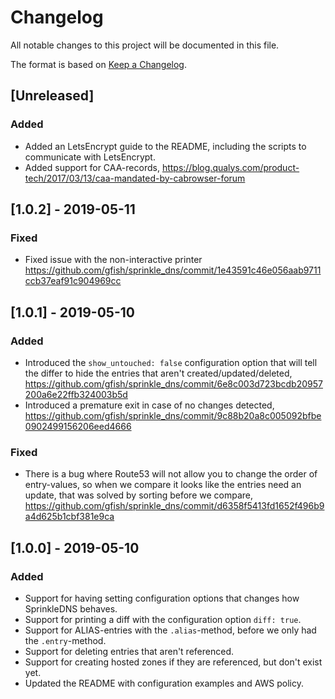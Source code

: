 # Changelog
All notable changes to this project will be documented in this file.

The format is based on [Keep a Changelog](https://keepachangelog.com/en/1.0.0/).

## [Unreleased]
### Added
- Added an LetsEncrypt guide to the README, including the scripts to communicate with LetsEncrypt.
- Added support for CAA-records, https://blog.qualys.com/product-tech/2017/03/13/caa-mandated-by-cabrowser-forum

## [1.0.2] - 2019-05-11
### Fixed
- Fixed issue with the non-interactive printer https://github.com/gfish/sprinkle_dns/commit/1e43591c46e056aab9711ccb37eaf91c904969cc

## [1.0.1] - 2019-05-10
### Added
- Introduced the `show_untouched: false` configuration option that will tell the differ to hide the entries that aren't created/updated/deleted, https://github.com/gfish/sprinkle_dns/commit/6e8c003d723bcdb20957200a6e22ffb324003b5d
- Introduced a premature exit in case of no changes detected, https://github.com/gfish/sprinkle_dns/commit/9c88b20a8c005092bfbe0902499156206eed4666

### Fixed
- There is a bug where Route53 will not allow you to change the order of entry-values, so when we compare it looks like the entries need an update, that was solved by sorting before we compare, https://github.com/gfish/sprinkle_dns/commit/d6358f5413fd1652f496b9a4d625b1cbf381e9ca

## [1.0.0] - 2019-05-10
### Added
- Support for having setting configuration options that changes how SprinkleDNS behaves.
- Support for printing a diff with the configuration option `diff: true`.
- Support for ALIAS-entries with the `.alias`-method, before we only had the `.entry`-method.
- Support for deleting entries that aren't referenced.
- Support for creating hosted zones if they are referenced, but don't exist yet.
- Updated the README with configuration examples and AWS policy.
